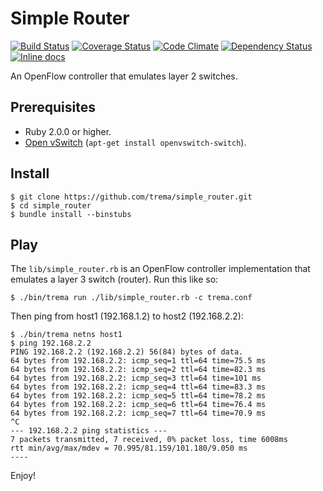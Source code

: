Simple Router
=============

[![Build Status](http://img.shields.io/travis/trema/simple_router/develop.svg?style=flat)][travis]
[![Coverage Status](http://img.shields.io/coveralls/trema/simple_router/develop.svg?style=flat)][coveralls]
[![Code Climate](http://img.shields.io/codeclimate/github/trema/simple_router.svg?style=flat)][codeclimate]
[![Dependency Status](http://img.shields.io/gemnasium/trema/simple_router.svg?style=flat)][gemnasium]
[![Inline docs](http://inch-ci.org/github/trema/simple_router.png?branch=develop)][inch]

An OpenFlow controller that emulates layer 2 switches.

[travis]: http://travis-ci.org/trema/simple_router
[coveralls]: https://coveralls.io/r/trema/simple_router
[codeclimate]: https://codeclimate.com/github/trema/simple_router
[gemnasium]: https://gemnasium.com/trema/simple_router
[inch]: http://inch-ci.org/github/trema/simple_router


Prerequisites
-------------

* Ruby 2.0.0 or higher.
* [Open vSwitch][openvswitch] (`apt-get install openvswitch-switch`).

[openvswitch]: https://openvswitch.org/


Install
-------

```
$ git clone https://github.com/trema/simple_router.git
$ cd simple_router
$ bundle install --binstubs
```


Play
----

The `lib/simple_router.rb` is an OpenFlow controller implementation
that emulates a layer 3 switch (router). Run this like so:

```
$ ./bin/trema run ./lib/simple_router.rb -c trema.conf
```

Then ping from host1 (192.168.1.2) to host2 (192.168.2.2):

```
$ ./bin/trema netns host1
$ ping 192.168.2.2
PING 192.168.2.2 (192.168.2.2) 56(84) bytes of data.
64 bytes from 192.168.2.2: icmp_seq=1 ttl=64 time=75.5 ms
64 bytes from 192.168.2.2: icmp_seq=2 ttl=64 time=82.3 ms
64 bytes from 192.168.2.2: icmp_seq=3 ttl=64 time=101 ms
64 bytes from 192.168.2.2: icmp_seq=4 ttl=64 time=83.3 ms
64 bytes from 192.168.2.2: icmp_seq=5 ttl=64 time=78.2 ms
64 bytes from 192.168.2.2: icmp_seq=6 ttl=64 time=76.4 ms
64 bytes from 192.168.2.2: icmp_seq=7 ttl=64 time=70.9 ms
^C
--- 192.168.2.2 ping statistics ---
7 packets transmitted, 7 received, 0% packet loss, time 6008ms
rtt min/avg/max/mdev = 70.995/81.159/101.180/9.050 ms
----
```

Enjoy!
